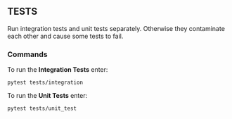 ## TESTS

Run integration tests and unit tests separately.
Otherwise they contaminate each other and cause some tests to fail.

### Commands
To run the **Integration Tests** enter:

    pytest tests/integration

To run the **Unit Tests** enter:

    pytest tests/unit_test